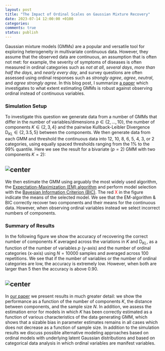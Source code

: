 ```yaml
---
layout: post
title: "The Impact of Ordinal Scales on Gaussian Mixture Recovery"
date: 2023-07-14 12:00:00 +0100
categories: 
comments: true
status: publish
---
```


Gaussian mixture models (GMMs) are a popular and versatile tool for exploring heterogeneity in multivariate continuous data. However, they assume that the observed data are continuous, an assumption that is often not met: for example, the severity of symptoms of diseases is often measured in ordinal categories such as *not at all*, *several days*, *more than half the days*, and *nearly every day*, and survey questions are often assessed using ordinal responses such as *strongly agree*, *agree*, *neutral*, and *agree strongly agree*. In this blog post, I summarize [a paper](https://link.springer.com/article/10.3758/s13428-022-01883-8) which investigates to what extent estimating GMMs is robust against observing ordinal instead of continuous variables.

### Simulation Setup

To investigate this question we generate data from a number of GMMs that differ in the number of variables/dimensions $p \in \{2, \dots, 10 \}$, the number of components $K \in \{2,3,4\}$ and the pairwise Kullback-Leibler Divergence $\text{D}_{KL} \in \{2, 3.5, 5\}$ between the components. We then generate data from each GMM and threshold the continuous data into 12, 10, 8, 6, 5, 4, 3, or 2 categories, using equally spaced thresholds ranging from the 1% to the 99% quantile. Here we see the result for a bivariate ($p=2$) GMM with two components $K=2$):

## ![center](http://jmbh.github.io/figs/OrdinalGMM/OGMM_setup.png) 

We then estimate the GMM using arguably the most widely used algorithm, the [Expectation-Maximization (EM) algorithm](https://en.wikipedia.org/wiki/Expectation%E2%80%93maximization_algorithm) and perform model selection with the [Bayesian Information Criterion (BIC)](https://en.wikipedia.org/wiki/Bayesian_information_criterion). The red  <font color="red">X</font> in the figure indicate the means of the selected model. We see that the EM-algorithm & BIC correctly recover two components and their means for the continuous data. However, when observing ordinal variables instead we select incorrect numbers of components.

### Summary of Results

In the following figure we show the accuracy of recovering the correct number of components $K$ averaged across the variations in $K$ and $\text{D}_{KL}$, as a function of the number of variables $p$ (y-axis) and the number of ordinal categories (x-axis) using $N=10000$ samples and averaged across $100$ repetitions. We see that if the number of variables or the number of ordinal categories are low, the accuracy is extremely low. However, when both are larger than $5$ then the accuracy is above $0.90$.

## ![center](http://jmbh.github.io/figs/OrdinalGMM/OGMM_results.png) 

In [our paper](https://link.springer.com/article/10.3758/s13428-022-01883-8) we present results in much greater detail: we show the performance as a function of the number of components $K$, the distance between components, and the sample size $N$. In addition, we assess the estimation error for models in which $K$ has been correctly estimated as a function of various characteristics of the data generating GMM, which shows that a sizable bias in parameter estimates remains in all cases which does not decrease as a function of sample size. In addition to the simulation results we discuss possible alternative modeling approaches based on ordinal models with underlying latent Gaussian distributions and based on categorical data analysis in which ordinal variables are manifest variables.








